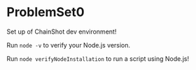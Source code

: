# ProblemSet0
Set up of ChainShot dev environment!

Run `node -v` to verify your Node.js version.

Run `node verifyNodeInstallation` to run a script using Node.js!